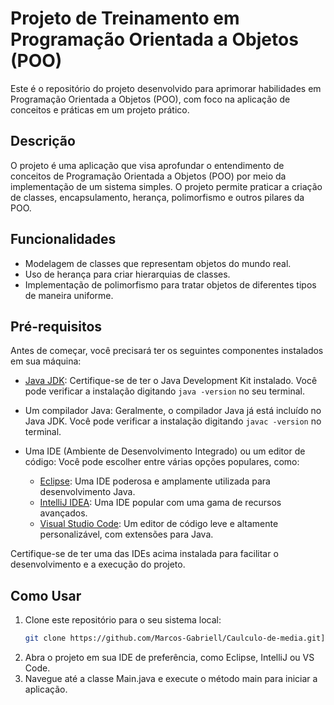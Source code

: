 # Projeto de Treinamento em Programação Orientada a Objetos (POO)

Este é o repositório do projeto desenvolvido para aprimorar habilidades em Programação Orientada a Objetos (POO), com foco na aplicação de conceitos e práticas em um projeto prático.

## Descrição

O projeto é uma aplicação que visa aprofundar o entendimento de conceitos de Programação Orientada a Objetos (POO) por meio da implementação de um sistema simples. O projeto permite praticar a criação de classes, encapsulamento, herança, polimorfismo e outros pilares da POO.

## Funcionalidades

- Modelagem de classes que representam objetos do mundo real.
- Uso de herança para criar hierarquias de classes.
- Implementação de polimorfismo para tratar objetos de diferentes tipos de maneira uniforme.

## Pré-requisitos

Antes de começar, você precisará ter os seguintes componentes instalados em sua máquina:

- [Java JDK](https://www.oracle.com/java/technologies/javase-downloads.html): Certifique-se de ter o Java Development Kit instalado. Você pode verificar a instalação digitando `java -version` no seu terminal.
- Um compilador Java: Geralmente, o compilador Java já está incluído no Java JDK. Você pode verificar a instalação digitando `javac -version` no terminal.
- Uma IDE (Ambiente de Desenvolvimento Integrado) ou um editor de código: Você pode escolher entre várias opções populares, como:

  - [Eclipse](https://www.eclipse.org/downloads/): Uma IDE poderosa e amplamente utilizada para desenvolvimento Java.
  - [IntelliJ IDEA](https://www.jetbrains.com/idea/download/): Uma IDE popular com uma gama de recursos avançados.
  - [Visual Studio Code](https://code.visualstudio.com/download): Um editor de código leve e altamente personalizável, com extensões para Java.

Certifique-se de ter uma das IDEs acima instalada para facilitar o desenvolvimento e a execução do projeto.

## Como Usar

1. Clone este repositório para o seu sistema local:
   ```sh
   git clone https://github.com/Marcos-Gabriell/Caulculo-de-media.git](https://github.com/Marcos-Gabriell/treinando-poo.git

2. Abra o projeto em sua IDE de preferência, como Eclipse, IntelliJ ou VS Code.
3. Navegue até a classe Main.java e execute o método main para iniciar a aplicação.

